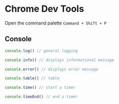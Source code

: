# Chrome Dev Tools

Open the command palette `Command + Shift + P`

## Console

```javascript
console.log() // general logging

console.info() // displays informational message

console.error() // displays error message

console.table() // table

console.time() // start a timer

console.timeEnd() // end a timer
```
